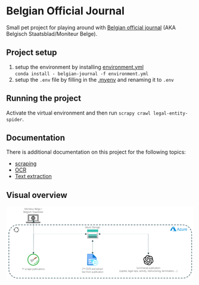 # Belgian Official Journal
Small pet project for playing around with [Belgian official journal](https://www.ejustice.just.fgov.be/cgi_tsv_pub/welcome.pl) (AKA Belgisch Staatsblad/Moniteur Belge).

## Project setup
1. setup the environment by installing [environment.yml](environment.yml)<br>
`conda install - belgian-journal -f environment.yml`
2. setup the `.env` file by filling in the [.myenv](.myenv) and renaming it to `.env`

## Running the project
Activate the virtual environment and then run `scrapy crawl legal-entity-spider`.

## Documentation
There is additional documentation on this project for the following topics:
- [scraping](documentation/scraping.md)
- [OCR](documentation/ocr.md)
- [Text extraction](documentation/extract_text.md)


## Visual overview
![](documentation/resources/solution.png)
